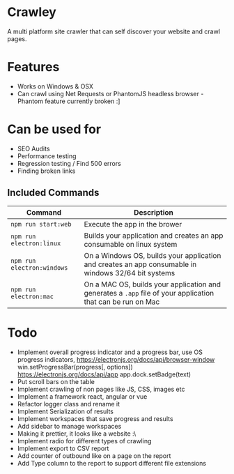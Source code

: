 # Crawley
A multi platform site crawler that can self discover your website and crawl pages.

# Features #
* Works on Windows & OSX
* Can crawl using Net Requests or PhantomJS headless browser - Phantom feature currently broken :]

# Can be used for #
* SEO Audits
* Performance testing
* Regression testing / Find 500 errors
* Finding broken links

## Included Commands

|Command|Description|
|--|--|
|`npm run start:web`| Execute the app in the brower |
|`npm run electron:linux`| Builds your application and creates an app consumable on linux system |
|`npm run electron:windows`| On a Windows OS, builds your application and creates an app consumable in windows 32/64 bit systems |
|`npm run electron:mac`|  On a MAC OS, builds your application and generates a `.app` file of your application that can be run on Mac |


# Todo #
* Implement overall progress indicator and a progress bar, use OS progress indicators, 
https://electronjs.org/docs/api/browser-window
win.setProgressBar(progress[, options])
https://electronjs.org/docs/api/app
app.dock.setBadge(text)
* Put scroll bars on the table
* Implement crawling of non pages like JS, CSS, images etc
* Implement a framework react, angular or vue
* Refactor logger class and rename it
* Implement Serialization of results
* Implement workspaces that save progress and results
* Add sidebar to manage workspaces 
* Making it prettier, it looks like a website :\
* Implement radio for different types of crawling
* Implement export to CSV report
* Add counter of outbound like on a page on the report
* Add Type column to the report to support different file extensions